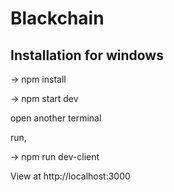 # Blackchain

## Installation for windows 

-> npm install

-> npm start dev

open another terminal

run, 

-> npm run dev-client

View at http://localhost:3000

